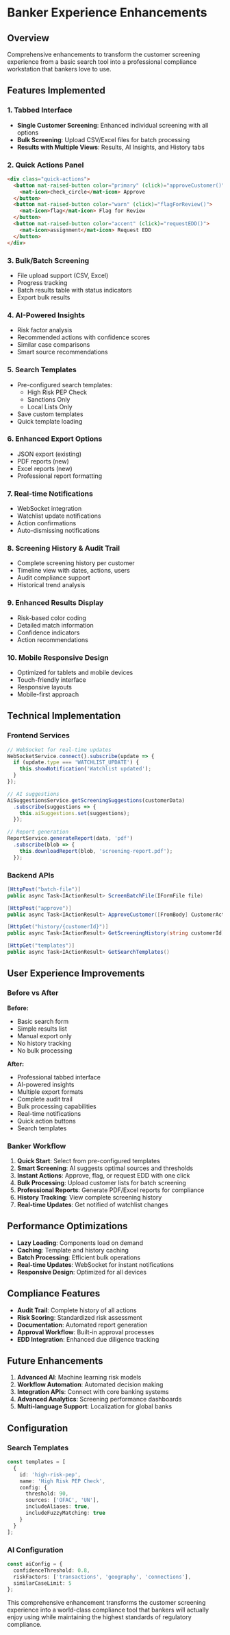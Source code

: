 # Banker Experience Enhancements

## Overview
Comprehensive enhancements to transform the customer screening experience from a basic search tool into a professional compliance workstation that bankers love to use.

## Features Implemented

### 1. **Tabbed Interface**
- **Single Customer Screening**: Enhanced individual screening with all options
- **Bulk Screening**: Upload CSV/Excel files for batch processing
- **Results with Multiple Views**: Results, AI Insights, and History tabs

### 2. **Quick Actions Panel**
```html
<div class="quick-actions">
  <button mat-raised-button color="primary" (click)="approveCustomer()">
    <mat-icon>check_circle</mat-icon> Approve
  </button>
  <button mat-raised-button color="warn" (click)="flagForReview()">
    <mat-icon>flag</mat-icon> Flag for Review
  </button>
  <button mat-raised-button color="accent" (click)="requestEDD()">
    <mat-icon>assignment</mat-icon> Request EDD
  </button>
</div>
```

### 3. **Bulk/Batch Screening**
- File upload support (CSV, Excel)
- Progress tracking
- Batch results table with status indicators
- Export bulk results

### 4. **AI-Powered Insights**
- Risk factor analysis
- Recommended actions with confidence scores
- Similar case comparisons
- Smart source recommendations

### 5. **Search Templates**
- Pre-configured search templates:
  - High Risk PEP Check
  - Sanctions Only
  - Local Lists Only
- Save custom templates
- Quick template loading

### 6. **Enhanced Export Options**
- JSON export (existing)
- PDF reports (new)
- Excel reports (new)
- Professional report formatting

### 7. **Real-time Notifications**
- WebSocket integration
- Watchlist update notifications
- Action confirmations
- Auto-dismissing notifications

### 8. **Screening History & Audit Trail**
- Complete screening history per customer
- Timeline view with dates, actions, users
- Audit compliance support
- Historical trend analysis

### 9. **Enhanced Results Display**
- Risk-based color coding
- Detailed match information
- Confidence indicators
- Action recommendations

### 10. **Mobile Responsive Design**
- Optimized for tablets and mobile devices
- Touch-friendly interface
- Responsive layouts
- Mobile-first approach

## Technical Implementation

### Frontend Services
```typescript
// WebSocket for real-time updates
WebSocketService.connect().subscribe(update => {
  if (update.type === 'WATCHLIST_UPDATE') {
    this.showNotification('Watchlist updated');
  }
});

// AI suggestions
AiSuggestionsService.getScreeningSuggestions(customerData)
  .subscribe(suggestions => {
    this.aiSuggestions.set(suggestions);
  });

// Report generation
ReportService.generateReport(data, 'pdf')
  .subscribe(blob => {
    this.downloadReport(blob, 'screening-report.pdf');
  });
```

### Backend APIs
```csharp
[HttpPost("batch-file")]
public async Task<IActionResult> ScreenBatchFile(IFormFile file)

[HttpPost("approve")]
public async Task<IActionResult> ApproveCustomer([FromBody] CustomerActionRequest request)

[HttpGet("history/{customerId}")]
public async Task<IActionResult> GetScreeningHistory(string customerId)

[HttpGet("templates")]
public async Task<IActionResult> GetSearchTemplates()
```

## User Experience Improvements

### Before vs After

**Before:**
- Basic search form
- Simple results list
- Manual export only
- No history tracking
- No bulk processing

**After:**
- Professional tabbed interface
- AI-powered insights
- Multiple export formats
- Complete audit trail
- Bulk processing capabilities
- Real-time notifications
- Quick action buttons
- Search templates

### Banker Workflow

1. **Quick Start**: Select from pre-configured templates
2. **Smart Screening**: AI suggests optimal sources and thresholds
3. **Instant Actions**: Approve, flag, or request EDD with one click
4. **Bulk Processing**: Upload customer lists for batch screening
5. **Professional Reports**: Generate PDF/Excel reports for compliance
6. **History Tracking**: View complete screening history
7. **Real-time Updates**: Get notified of watchlist changes

## Performance Optimizations

- **Lazy Loading**: Components load on demand
- **Caching**: Template and history caching
- **Batch Processing**: Efficient bulk operations
- **Real-time Updates**: WebSocket for instant notifications
- **Responsive Design**: Optimized for all devices

## Compliance Features

- **Audit Trail**: Complete history of all actions
- **Risk Scoring**: Standardized risk assessment
- **Documentation**: Automated report generation
- **Approval Workflow**: Built-in approval processes
- **EDD Integration**: Enhanced due diligence tracking

## Future Enhancements

1. **Advanced AI**: Machine learning risk models
2. **Workflow Automation**: Automated decision making
3. **Integration APIs**: Connect with core banking systems
4. **Advanced Analytics**: Screening performance dashboards
5. **Multi-language Support**: Localization for global banks

## Configuration

### Search Templates
```typescript
const templates = [
  {
    id: 'high-risk-pep',
    name: 'High Risk PEP Check',
    config: {
      threshold: 90,
      sources: ['OFAC', 'UN'],
      includeAliases: true,
      includeFuzzyMatching: true
    }
  }
];
```

### AI Configuration
```typescript
const aiConfig = {
  confidenceThreshold: 0.8,
  riskFactors: ['transactions', 'geography', 'connections'],
  similarCaseLimit: 5
};
```

This comprehensive enhancement transforms the customer screening experience into a world-class compliance tool that bankers will actually enjoy using while maintaining the highest standards of regulatory compliance.
